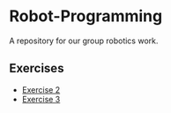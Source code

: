 # Robot-Programming
A repository for our group robotics work.

## Exercises
* [Exercise 2]
* [Exercise 3]

[Exercise 2]: https://github.com/ChrisLane/Robot-Programming/tree/master/src/rp/Exercise/Ex2/
[Exercise 3]: https://github.com/ChrisLane/Robot-Programming/tree/master/src/rp/Exercise/Ex3/

